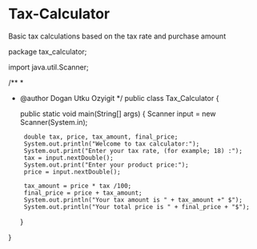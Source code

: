 # Tax-Calculator
Basic tax calculations based on the tax rate and purchase amount

package tax_calculator;

import java.util.Scanner;

/**
 *
 * @author Dogan Utku Ozyigit
 */
public class Tax_Calculator {


    public static void main(String[] args) {
        Scanner input = new Scanner(System.in);
        
        double tax, price, tax_amount, final_price;
        System.out.println("Welcome to tax calculator:");
        System.out.print("Enter your tax rate, (for example; 18) :");
        tax = input.nextDouble();
        System.out.print("Enter your product price:");
        price = input.nextDouble();
        
        tax_amount = price * tax /100;
        final_price = price + tax_amount;
        System.out.println("Your tax amount is " + tax_amount +" $");
        System.out.println("Your total price is " + final_price + "$");
        
 
    }
    
}
